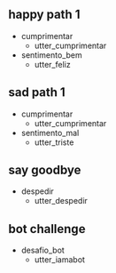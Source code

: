 ## happy path  1             <!-- name of the story - just for debugging -->
* cumprimentar
  - utter_cumprimentar
* sentimento_bem               <!-- user utterance, in the following format: * intent{"entity_name": value} -->
  - utter_feliz

## sad path 1               <!-- this is already the start of the next story -->
* cumprimentar
  - utter_cumprimentar             <!-- action of the bot to execute -->
* sentimento_mal
  - utter_triste

## say goodbye
* despedir
  - utter_despedir

## bot challenge
* desafio_bot
  - utter_iamabot
